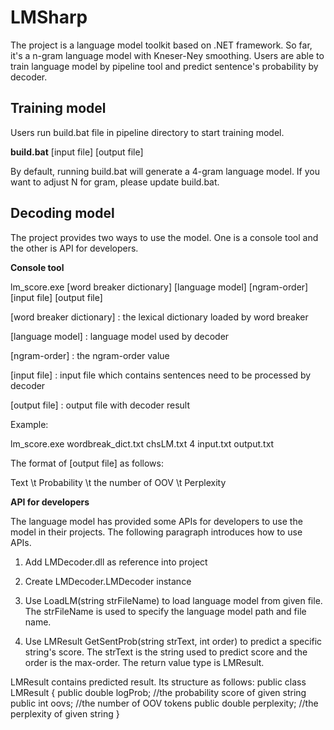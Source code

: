 # LMSharp
The project is a language model toolkit based on .NET framework. So far, it's a n-gram language model with Kneser-Ney smoothing. Users are able to train language model by pipeline tool and predict sentence's probability by decoder.

## Training model

Users run build.bat file in pipeline directory to start training model.

**build.bat** [input file] [output file]

 By default, running build.bat will generate a 4-gram language model. If you want to adjust N for gram, please update build.bat.

## Decoding model

The project provides two ways to use the model. One is a console tool and the other is API for developers.

**Console tool**

lm_score.exe [word breaker dictionary] [language model] [ngram-order] [input file] [output file]

[word breaker dictionary] : the lexical dictionary loaded by word breaker

[language model] : language model used by decoder

[ngram-order] : the ngram-order value

[input file] : input file which contains sentences need to be processed by decoder

[output file] : output file with decoder result

Example:

lm_score.exe wordbreak_dict.txt chsLM.txt 4 input.txt output.txt

The format of [output file] as follows:

Text \t Probability \t the number of OOV \t Perplexity

**API for developers**

The language model has provided some APIs for developers to use the model in their projects. The following paragraph introduces how to use APIs.

1. Add LMDecoder.dll as reference into project

2. Create LMDecoder.LMDecoder instance

3. Use LoadLM(string strFileName) to load language model from given file. The strFileName is used to specify the language model path and file name.

4. Use LMResult GetSentProb(string strText, int order) to predict a specific string's score. The strText is the string used to predict score and the order is the max-order. The return value type is LMResult.

LMResult contains predicted result. Its structure as follows:
 public class LMResult
 {
     public double logProb; //the probability score of given string
     public int oovs; //the number of OOV tokens
     public double perplexity; //the perplexity of given string
 }
